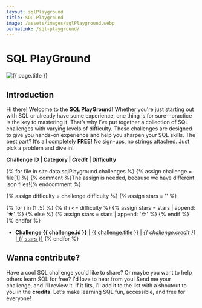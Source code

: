 ```yaml
---
layout: sqlPlayground
title: SQL Playground
image: /assets/images/sqlPlayground.webp
permalink: /sql-playground/
---
```


<div id="challenge-list" markdown="1">

# SQL PlayGround

<img class="featured-image" src="{{ page.image | relative_url }}" alt="{{ page.title }}">

## Introduction

Hi there! Welcome to the **SQL PlayGround!** Whether you're just starting out with SQL or already have some experience, one thing is for sure—practice is the key to mastering it. That’s why I’ve put together a collection of SQL challenges with varying levels of difficulty. These challenges are designed to give you hands-on experience and help you sharpen your SQL skills. The best part? It’s all completely **FREE!** No sign-ups, no strings attached. Just pick a problem and dive in!

**Challenge ID \| Category \| *Credit* \| Difficulty**

{% for file in site.data.sqlPlayground.challenges %}
  {% assign challenge = file[1] %}
  {% comment %}The assign is needed, because we have different json files!{% endcomment %}
  
  {% assign difficulty = challenge.difficulty %}
  {% assign stars = '' %}
  
  {% for i in (1..5) %}
    {% if i <= difficulty %}
      {% assign stars = stars | append: '★' %}
    {% else %}
      {% assign stars = stars | append: '☆' %}
    {% endif %}
  {% endfor %}
  
  - <a href="#" onclick="loadChallenge({{ challenge.id }})">**Challenge {{ challenge.id }}** \| {{ challenge.title }} \| *{{ challenge.credit }}* \| {{ stars }}</a>
{% endfor %}

## Wanna contribute?

Have a cool SQL challenge you'd like to share? Or maybe you want to help others learn SQL for free? I'd love to hear from you! Send me your challenge, and I’ll review it. If it fits, I’ll add it to the list with a shoutout to you in the **credits**. Let’s make learning SQL fun, accessible, and free for everyone!

</div>

<div id="sql-playground-app" style="display:none;">

  <button onclick="showChallengeList()" style="width: fit-content;">Back to Challenges</button>

  <div id="challenge-container"></div>

  <p><strong>Query:</strong></p>
  <textarea id="query-input" placeholder="Write your SQL query here..."></textarea>

  <div class="buttons">
    <button onclick="executeQuery()">Run Query</button>
    <button onclick="showHint()">Hint 👀</button>
    <button onclick="clearQuery()">Clear 🔄</button>
    <button onclick="showAnswer()">Show Answer</button>
  </div>

  <p><strong>Answer:</strong></p>
  <div id="query-result">
    <textarea id="result-output" readonly></textarea>
  </div>

</div>




<script src="https://cdnjs.cloudflare.com/ajax/libs/sql.js/1.6.2/sql-wasm.js"></script>
<script src="{{ '/assets/js/sqlPlayground.js' | relative_url }}"></script>
<script src="https://cdn.jsdelivr.net/npm/fireworks-js/dist/fireworks.min.js"></script>